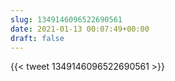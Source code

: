 ```yaml
---
slug: 1349146096522690561
date: 2021-01-13 00:07:49+00:00
draft: false
---
```


{{< tweet 1349146096522690561 >}}
